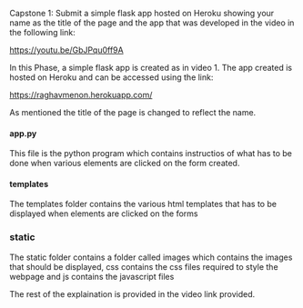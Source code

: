 Capstone 1:
Submit a simple flask app hosted on Heroku showing your name as the title of the page and the app that was developed in the video in the following link:

https://youtu.be/GbJPqu0ff9A

In this Phase, a simple flask app is created as in video 1. The app created is hosted on Heroku and can be accessed using the link:

https://raghavmenon.herokuapp.com/

As mentioned the title of the page is changed to reflect the name. 

#### app.py

This file is the python program which contains instructios of what has to be done when various elements are clicked on the form created.

#### templates 

The templates folder contains the various html templates that has to be displayed when elements are clicked on the forms

### static 

The static folder contains a folder called images which contains the images that should be displayed, css contains the css files required to style the webpage and 
js contains the javascript files

The rest of the explaination is provided in the video link provided.
